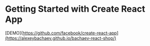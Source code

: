 # Getting Started with Create React App

[DEMO](https://github.com/facebook/create-react-app](https://alexeybachaev.github.io/bachaev-react-shop/)
